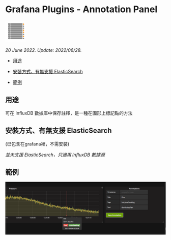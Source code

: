 # Grafana Plugins - Annotation Panel

![img](annotation_list_icon.png)

*20 June 2022. Update: 2022/06/28.*

* [用途](#use)

* [安裝方式、有無支援 ElasticSearch](#install)

* [範例](#example)

<h2 id="use">用途</h2>

可在 InfluxDB 數據庫中保存註釋，是一種在圖形上標記點的方法

<h2 id="install">安裝方式、有無支援 ElasticSearch</h2>

(已包含在grafana裡，不需安裝)

*並未支援 ElasticSearch，只適用 InfluxDB 數據源*

<h2 id="example">範例</h2>

![img](annotation_panel.png)

